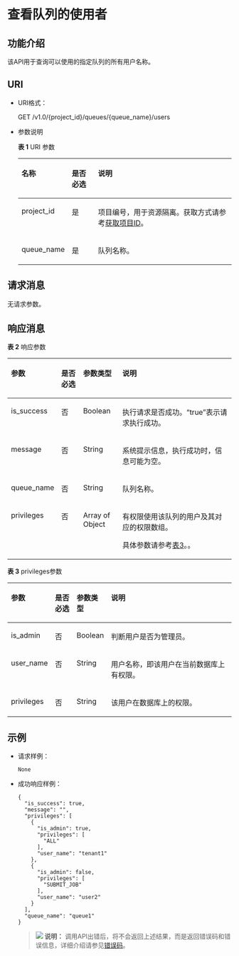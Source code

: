 # 查看队列的使用者<a name="dli_02_0038"></a>

## 功能介绍<a name="s8a8b8f2130df4e818b31795a6596f598"></a>

该API用于查询可以使用的指定队列的所有用户名称。

## URI<a name="s1b12fa23850b46588b88f2c87956bfbd"></a>

-   URI格式：

    GET /v1.0/\{project\_id\}/queues/\{queue\_name\}/users

-   参数说明

    **表 1**  URI 参数

    <a name="zh-cn_topic_0069077915_table35044683"></a>
    <table><thead align="left"><tr id="zh-cn_topic_0069077915_row26593179"><th class="cellrowborder" valign="top" width="17.21%" id="mcps1.2.4.1.1"><p id="zh-cn_topic_0069077915_p96056186264"><a name="zh-cn_topic_0069077915_p96056186264"></a><a name="zh-cn_topic_0069077915_p96056186264"></a>名称</p>
    </th>
    <th class="cellrowborder" valign="top" width="12.85%" id="mcps1.2.4.1.2"><p id="zh-cn_topic_0069077915_p960561819262"><a name="zh-cn_topic_0069077915_p960561819262"></a><a name="zh-cn_topic_0069077915_p960561819262"></a>是否必选</p>
    </th>
    <th class="cellrowborder" valign="top" width="69.94%" id="mcps1.2.4.1.3"><p id="zh-cn_topic_0069077915_p860551822612"><a name="zh-cn_topic_0069077915_p860551822612"></a><a name="zh-cn_topic_0069077915_p860551822612"></a>说明</p>
    </th>
    </tr>
    </thead>
    <tbody><tr id="row105860199427"><td class="cellrowborder" valign="top" width="17.21%" headers="mcps1.2.4.1.1 "><p id="zh-cn_topic_0069077803_p43412436"><a name="zh-cn_topic_0069077803_p43412436"></a><a name="zh-cn_topic_0069077803_p43412436"></a>project_id</p>
    </td>
    <td class="cellrowborder" valign="top" width="12.85%" headers="mcps1.2.4.1.2 "><p id="zh-cn_topic_0069077803_p26746391"><a name="zh-cn_topic_0069077803_p26746391"></a><a name="zh-cn_topic_0069077803_p26746391"></a>是</p>
    </td>
    <td class="cellrowborder" valign="top" width="69.94%" headers="mcps1.2.4.1.3 "><p id="p1310472724012"><a name="p1310472724012"></a><a name="p1310472724012"></a>项目编号，用于资源隔离。获取方式请参考<a href="获取项目ID.md">获取项目ID</a>。</p>
    </td>
    </tr>
    <tr id="zh-cn_topic_0069077915_row24582998"><td class="cellrowborder" valign="top" width="17.21%" headers="mcps1.2.4.1.1 "><p id="zh-cn_topic_0069077915_p45065821"><a name="zh-cn_topic_0069077915_p45065821"></a><a name="zh-cn_topic_0069077915_p45065821"></a>queue_name</p>
    </td>
    <td class="cellrowborder" valign="top" width="12.85%" headers="mcps1.2.4.1.2 "><p id="zh-cn_topic_0069077915_p26452876"><a name="zh-cn_topic_0069077915_p26452876"></a><a name="zh-cn_topic_0069077915_p26452876"></a>是</p>
    </td>
    <td class="cellrowborder" valign="top" width="69.94%" headers="mcps1.2.4.1.3 "><p id="zh-cn_topic_0069077915_p62308236"><a name="zh-cn_topic_0069077915_p62308236"></a><a name="zh-cn_topic_0069077915_p62308236"></a>队列名称。</p>
    </td>
    </tr>
    </tbody>
    </table>


## 请求消息<a name="sb8978e815de44d57bb1b861ef680a2e3"></a>

无请求参数。

## 响应消息<a name="sbde118b1107f41f6bffb4a929fb16d0c"></a>

**表 2**  响应参数

<a name="zh-cn_topic_0069077915_table53432251"></a>
<table><thead align="left"><tr id="zh-cn_topic_0069077915_row848378"><th class="cellrowborder" valign="top" width="12.709999999999999%" id="mcps1.2.5.1.1"><p id="zh-cn_topic_0069077915_p972119579281"><a name="zh-cn_topic_0069077915_p972119579281"></a><a name="zh-cn_topic_0069077915_p972119579281"></a>参数</p>
</th>
<th class="cellrowborder" valign="top" width="10.71%" id="mcps1.2.5.1.2"><p id="p109756013133"><a name="p109756013133"></a><a name="p109756013133"></a>是否必选</p>
</th>
<th class="cellrowborder" valign="top" width="18.16%" id="mcps1.2.5.1.3"><p id="a163da17486524c498eaff37de52bc31c"><a name="a163da17486524c498eaff37de52bc31c"></a><a name="a163da17486524c498eaff37de52bc31c"></a>参数类型</p>
</th>
<th class="cellrowborder" valign="top" width="58.42%" id="mcps1.2.5.1.4"><p id="a3bd20b5ab6524187897ce79f4eb0e6be"><a name="a3bd20b5ab6524187897ce79f4eb0e6be"></a><a name="a3bd20b5ab6524187897ce79f4eb0e6be"></a>说明</p>
</th>
</tr>
</thead>
<tbody><tr id="zh-cn_topic_0069077915_row16421007"><td class="cellrowborder" valign="top" width="12.709999999999999%" headers="mcps1.2.5.1.1 "><p id="zh-cn_topic_0069077915_p55033223"><a name="zh-cn_topic_0069077915_p55033223"></a><a name="zh-cn_topic_0069077915_p55033223"></a>is_success</p>
</td>
<td class="cellrowborder" valign="top" width="10.71%" headers="mcps1.2.5.1.2 "><p id="p119754020133"><a name="p119754020133"></a><a name="p119754020133"></a>否</p>
</td>
<td class="cellrowborder" valign="top" width="18.16%" headers="mcps1.2.5.1.3 "><p id="zh-cn_topic_0069077915_p27289743"><a name="zh-cn_topic_0069077915_p27289743"></a><a name="zh-cn_topic_0069077915_p27289743"></a>Boolean</p>
</td>
<td class="cellrowborder" valign="top" width="58.42%" headers="mcps1.2.5.1.4 "><p id="p552612216156"><a name="p552612216156"></a><a name="p552612216156"></a>执行请求是否成功。<span class="parmvalue" id="parmvalue15600977161036"><a name="parmvalue15600977161036"></a><a name="parmvalue15600977161036"></a>“true”</span>表示请求执行成功。</p>
</td>
</tr>
<tr id="zh-cn_topic_0069077915_row29999348"><td class="cellrowborder" valign="top" width="12.709999999999999%" headers="mcps1.2.5.1.1 "><p id="zh-cn_topic_0069077915_p14028137"><a name="zh-cn_topic_0069077915_p14028137"></a><a name="zh-cn_topic_0069077915_p14028137"></a>message</p>
</td>
<td class="cellrowborder" valign="top" width="10.71%" headers="mcps1.2.5.1.2 "><p id="p997515021310"><a name="p997515021310"></a><a name="p997515021310"></a>否</p>
</td>
<td class="cellrowborder" valign="top" width="18.16%" headers="mcps1.2.5.1.3 "><p id="zh-cn_topic_0069077915_p32356376"><a name="zh-cn_topic_0069077915_p32356376"></a><a name="zh-cn_topic_0069077915_p32356376"></a>String</p>
</td>
<td class="cellrowborder" valign="top" width="58.42%" headers="mcps1.2.5.1.4 "><p id="p3526152217152"><a name="p3526152217152"></a><a name="p3526152217152"></a>系统提示信息，执行成功时，信息可能为空。</p>
</td>
</tr>
<tr id="zh-cn_topic_0069077915_row33862288"><td class="cellrowborder" valign="top" width="12.709999999999999%" headers="mcps1.2.5.1.1 "><p id="zh-cn_topic_0069077915_p58490813"><a name="zh-cn_topic_0069077915_p58490813"></a><a name="zh-cn_topic_0069077915_p58490813"></a>queue_name</p>
</td>
<td class="cellrowborder" valign="top" width="10.71%" headers="mcps1.2.5.1.2 "><p id="p997516011132"><a name="p997516011132"></a><a name="p997516011132"></a>否</p>
</td>
<td class="cellrowborder" valign="top" width="18.16%" headers="mcps1.2.5.1.3 "><p id="zh-cn_topic_0069077915_p29744469"><a name="zh-cn_topic_0069077915_p29744469"></a><a name="zh-cn_topic_0069077915_p29744469"></a>String</p>
</td>
<td class="cellrowborder" valign="top" width="58.42%" headers="mcps1.2.5.1.4 "><p id="zh-cn_topic_0069077915_p60491792"><a name="zh-cn_topic_0069077915_p60491792"></a><a name="zh-cn_topic_0069077915_p60491792"></a>队列名称。</p>
</td>
</tr>
<tr id="zh-cn_topic_0069077915_row7555217"><td class="cellrowborder" valign="top" width="12.709999999999999%" headers="mcps1.2.5.1.1 "><p id="zh-cn_topic_0069077915_p7992858"><a name="zh-cn_topic_0069077915_p7992858"></a><a name="zh-cn_topic_0069077915_p7992858"></a>privileges</p>
</td>
<td class="cellrowborder" valign="top" width="10.71%" headers="mcps1.2.5.1.2 "><p id="p169755041310"><a name="p169755041310"></a><a name="p169755041310"></a>否</p>
</td>
<td class="cellrowborder" valign="top" width="18.16%" headers="mcps1.2.5.1.3 "><p id="zh-cn_topic_0069077915_p29119284"><a name="zh-cn_topic_0069077915_p29119284"></a><a name="zh-cn_topic_0069077915_p29119284"></a>Array of Object</p>
</td>
<td class="cellrowborder" valign="top" width="58.42%" headers="mcps1.2.5.1.4 "><p id="zh-cn_topic_0069077915_p9851798"><a name="zh-cn_topic_0069077915_p9851798"></a><a name="zh-cn_topic_0069077915_p9851798"></a>有权限使用该队列的用户及其对应的权限数组。</p>
<p id="p1826239296"><a name="p1826239296"></a><a name="p1826239296"></a>具体参数请参考<a href="#table34433526275">表3</a>。。</p>
</td>
</tr>
</tbody>
</table>

**表 3**  privileges参数

<a name="table34433526275"></a>
<table><thead align="left"><tr id="row144431527271"><th class="cellrowborder" valign="top" width="15.57%" id="mcps1.2.5.1.1"><p id="p9444952202719"><a name="p9444952202719"></a><a name="p9444952202719"></a>参数</p>
</th>
<th class="cellrowborder" valign="top" width="10.24%" id="mcps1.2.5.1.2"><p id="p15444125218277"><a name="p15444125218277"></a><a name="p15444125218277"></a>是否必选</p>
</th>
<th class="cellrowborder" valign="top" width="10.780000000000001%" id="mcps1.2.5.1.3"><p id="p1444105232710"><a name="p1444105232710"></a><a name="p1444105232710"></a>参数类型</p>
</th>
<th class="cellrowborder" valign="top" width="63.41%" id="mcps1.2.5.1.4"><p id="p124440522274"><a name="p124440522274"></a><a name="p124440522274"></a>说明</p>
</th>
</tr>
</thead>
<tbody><tr id="row1844415524277"><td class="cellrowborder" valign="top" width="15.57%" headers="mcps1.2.5.1.1 "><p id="p59413180326"><a name="p59413180326"></a><a name="p59413180326"></a>is_admin</p>
</td>
<td class="cellrowborder" valign="top" width="10.24%" headers="mcps1.2.5.1.2 "><p id="p29421418113219"><a name="p29421418113219"></a><a name="p29421418113219"></a>否</p>
</td>
<td class="cellrowborder" valign="top" width="10.780000000000001%" headers="mcps1.2.5.1.3 "><p id="p1994219183326"><a name="p1994219183326"></a><a name="p1994219183326"></a>Boolean</p>
</td>
<td class="cellrowborder" valign="top" width="63.41%" headers="mcps1.2.5.1.4 "><p id="p89421818163211"><a name="p89421818163211"></a><a name="p89421818163211"></a>判断用户是否为管理员。</p>
</td>
</tr>
<tr id="row944555216276"><td class="cellrowborder" valign="top" width="15.57%" headers="mcps1.2.5.1.1 "><p id="p4942018163211"><a name="p4942018163211"></a><a name="p4942018163211"></a>user_name</p>
</td>
<td class="cellrowborder" valign="top" width="10.24%" headers="mcps1.2.5.1.2 "><p id="p594211853212"><a name="p594211853212"></a><a name="p594211853212"></a>否</p>
</td>
<td class="cellrowborder" valign="top" width="10.780000000000001%" headers="mcps1.2.5.1.3 "><p id="p6942141812326"><a name="p6942141812326"></a><a name="p6942141812326"></a>String</p>
</td>
<td class="cellrowborder" valign="top" width="63.41%" headers="mcps1.2.5.1.4 "><p id="p159426187327"><a name="p159426187327"></a><a name="p159426187327"></a>用户名称，即该用户在当前数据库上有权限。</p>
</td>
</tr>
<tr id="row11445752142715"><td class="cellrowborder" valign="top" width="15.57%" headers="mcps1.2.5.1.1 "><p id="p1494331883214"><a name="p1494331883214"></a><a name="p1494331883214"></a>privileges</p>
</td>
<td class="cellrowborder" valign="top" width="10.24%" headers="mcps1.2.5.1.2 "><p id="p1794341873218"><a name="p1794341873218"></a><a name="p1794341873218"></a>否</p>
</td>
<td class="cellrowborder" valign="top" width="10.780000000000001%" headers="mcps1.2.5.1.3 "><p id="p18943141817327"><a name="p18943141817327"></a><a name="p18943141817327"></a>String</p>
</td>
<td class="cellrowborder" valign="top" width="63.41%" headers="mcps1.2.5.1.4 "><p id="p1394381843217"><a name="p1394381843217"></a><a name="p1394381843217"></a>该用户在数据库上的权限。</p>
</td>
</tr>
</tbody>
</table>

## 示例<a name="section13756397153153"></a>

-   请求样例：

    ```
    None
    ```

-   成功响应样例：

    ```
    {
      "is_success": true,
      "message": "",
      "privileges": [
        {
          "is_admin": true,
          "privileges": [
            "ALL"
          ],
          "user_name": "tenant1"
        },
        {
          "is_admin": false,
          "privileges": [
            "SUBMIT_JOB"
          ],
          "user_name": "user2"
        }
      ],
      "queue_name": "queue1"
    }
    ```

    >![](public_sys-resources/icon-note.gif) **说明：** 
    >调用API出错后，将不会返回上述结果，而是返回错误码和错误信息，详细介绍请参见[错误码](错误码.md)。


